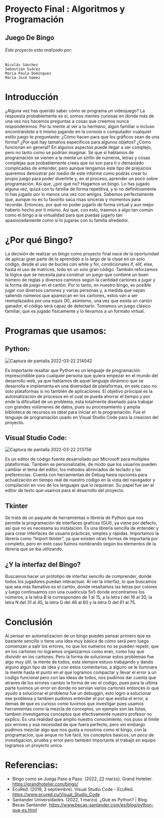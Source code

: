 # Proyecto Final : Algoritmos y Programación

## Juego De Bingo
###### Este proyecto esta realizado por: 
    Nicolás Sánchez
    Sebastián Suárez
    María Paula Domínguez
    María José Gómez 
 
# Introducción
¿Alguna vez has querido saber cómo se programa un videojuego? 
La respuesta probablemente es sí, somos mentes curiosas en donde más de una vez nos hacemos preguntas a cosas que creemos nunca responderemos. Por tu mente al ver a tu hermano, algún familiar o incluso encontrándote a ti mismo jugando en la consola o computador cualquier estilo juego te preguntaste: ¿Cómo hacen para que los gráficos sean de una forma? ¿Por qué hay tamaños específicos para algunos objetos?  ¿Cómo funcionan en general? 
En algunos aspectos puede llegar a ser complejo, pero no tanto como se podrían imaginar. Sé que si hablamos de programación se vienen a la mente un sinfín de números, letras y cosas complejas que probablemente crees que no son para ti o demasiado complicadas de entender, pero aunque tengamos este tipo de prejuicios queremos demostrar por medio de este informe como podrás crear tu propio juego para poder divertirte y, en el proceso, aprender un poco sobre programación.
 Así que, ¿por qué no? Hagamos un bingo. Lo has jugado alguna vez, quizá con tu familia de forma repetitiva, y si no definitivamente lo has jugado por lo menos una vez con amigos. Sabemos perfectamente que, aunque no es tu favorito saca risas sinceras y momentos para recordar. Entonces, por qué no poder jugarlo de forma virtual y aun mejor haberlo hecho por ti mismo. Así que, con esto, traemos a algo tan común como el bingo a la virtualidad para que puedas jugarlo tan apasionadamente como si lo jugaras con tu familia alrededor.
 
# ¿Por qué Bingo?
  La decisión de realizar un bingo como proyecto final nace de la oportunidad de aplicar gran parte de lo aprendido a lo largo de la clase en un solo código, desde el uso de bucles con while y for, condicionales if, elif, else, hasta el uso de matrices, todo en un solo gran código. También reforzamos la lógica que se necesita para construir un juego que contiene un buen número de reglas y diversos caminos según la cantidad cartones a jugar y la forma de juego en el cartón. 
Por lo tanto, en nuestro bingo, es posible jugar con diversos cartones y varias personas y, a medida que vayan saliendo números que aparezcan en los cartones, estos van a ser reemplazados por una equis (X), asimismo, una vez que exista un cartón ganador, el código será capaz de detectarlo. Tomamos un juego clásico familiar, que es jugado físicamente y lo llevamos a un formato virtual.  

# Programas que usamos:
## Python:
![Captura de pantalla 2022-03-22 214042](https://user-images.githubusercontent.com/98360959/159613379-344d1fea-c0d0-4cd9-835a-d28f4f1d4370.png)


Es importante resaltar que Python es un lenguaje de programación imprescindible para cualquier persona que quiera empezar en el mundo del desarrollo web, ya que hablamos de aquel lenguaje dinámico que se desarrolla e implementa en una diversidad de plataformas, en este caso no solo plataformas si no también de aplicaciones. El objetivo principal es la automatización de procesos en el cual se pueda ahorrar el tiempo y por ende la dificultad de un problema, esta totalmente diseñado para trabajar con grandes volúmenes de datos, pues su procesamiento y amplia biblioteca de recursos es ideal para iniciar en la programación. Fue el lenguaje de programación usado en Visual Studio Code para la creacion del proyecto. 

## Visual Studio Code: 

![Captura de pantalla 2022-03-22 213758](https://user-images.githubusercontent.com/98360959/159613080-9c5fb34d-4ac7-4581-878f-92e3135f8981.png)

Es un editor de código fuente desarrollado por Microsoft para multiples plataformas. También es personalizable, de modo que los usuarios pueden cambiar el tema del editor, los métodos abreviados de teclado y las preferencias. Cuenta con herramientas de Debug hasta opciones para actualización en tiempo real de nuestro código en la vista del navegador y compilación en vivo de los lenguajes que lo requieran. Su papel fue ser el editor de texto que usamos para el desarrollo del proyecto.

## Tkinter

Se trata de un paquete de herramientas o librería de Python que nos permite la programación de interfaces graficas (GUI), ya viene por defecto, así que no es necesaria su instalación. Es una librería sencilla de entender y para crear interfaces de usuario prácticas, simples y rápidas. Importamos la librería como “Import tkinter”, ya que existen otras formas de importarla por completo, pero en este caso fuimos nombrando según los elementos de la librería que se iba utilizando.

## ¿Y la interfaz del Bingo?

Buscamos hacer un prototipo de interfaz sencillo de comprender, donde todos los jugadores puedan interactuar. Al ver la interfaz, lo que buscamos que sea más llamativo es el cartón, donde resaltamos las letras por colores y luego continuamos con una cuadricula 5x5 donde encontramos los números, a la letra B le corresponden de 1 al 15, a la letra I del 16 al 30, la letra N del 31 al 45, la letra G del 46 al 60 y la letra O del 61 al 75. 

# Conclusión

Al pensar en automatizacion de un bingo puedes pensar primero que es bastante sencillo o tiene una idea muy básica de cómo será pero luego comienzan a salir los errores, no que los numeros no se pueden repetir, que en los cartones no logramos organizarnos como eran, como hay que divividir en los cartones. Pero la forma de solucionar estos problemas  fue algo muy útil, la mente de todos, esta siempre estuvo trabajando y dando alguno algún tipo de idea y con estos comentarios, a alguno se le iluminara la mente hasta el punto en el que logramos compactar y llevar el error a un codigo funcional pero con las ideas de todos, nos pudimos dar cuenta que atraves de los errores cambio la forma de ver el codigo, pues para la ultima parte tuvimos un error en donde no servian varios cartones entonces lo que ayudo a solucionar el problema fue un debuggin, esto logro a solucionar ese problema y tambien  pudimos entender el por que existia el error, a demas de que es curioso como tuvimos que investigar pues usamos herramientas como la mezcla de conceptos, un ejemplo son las listas, tambien investigamos conceptos que efectivamente nuestro profesor no explico. 
Es una realidad que amplio nuestro conocimiento, nos puso al limite por errores y esa necesidad de que fuera perfecto, pero sin embargo pudimos mezclar algo que nos gusta a nosotros como el bingo, con la programacion, que anque no fue facil, los conceptos basicos, un poco de investigacion, prueba y error pero tambien importante el trabajo en equipo logramos un proyecto unico.

# Referencias:

-	Bingo como se Juega Paso a Paso. (2022, 22 marzo). Grand Hotelier. https://grandhotelier.com/bingo/
-	EcuRed. (2019, 3 septiembre). Visual Studio Code - EcuRed. https://www.ecured.cu/Visual_Studio_Code
-	Santander Universidades. (2022, 1 marzo). ¿Qué es Python? | Blog. Becas Santander. https://www.becas-santander.com/es/blog/python-que-es.html
